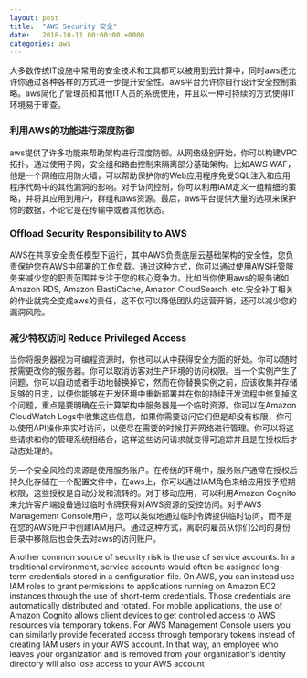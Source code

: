 ```yaml
---
layout: post
title:  "AWS Security 安全"
date:   2018-10-11 00:00:00 +0000
categories: aws
---
```


大多数传统IT设施中常用的安全技术和工具都可以被用到云计算中，同时aws还允许你通过各种各样的方式进一步提升安全性。aws平台允许你自行设计安全控制策略。aws简化了管理员和其他IT人员的系统使用，并且以一种可持续的方式使得IT环境易于审查。



### 利用AWS的功能进行深度防御
aws提供了许多功能来帮助架构进行深度防御。从网络级别开始，你可以构建VPC拓扑，通过使用子网，安全组和路由控制来隔离部分基础架构。比如AWS WAF，他是一个网络应用防火墙，可以帮助保护你的Web应用程序免受SQL注入和应用程序代码中的其他漏洞的影响。对于访问控制，你可以利用IAM定义一组精细的策略，并将其应用到用户，群组和aws资源。最后，aws平台提供大量的选项来保护你的数据，不论它是在传输中或者其他状态。

### Offload Security Responsibility to AWS

AWS在共享安全责任模型下运行，其中AWS负责底层云基础架构的安全性，您负责保护您在AWS中部署的工作负载。通过这种方式，你可以通过使用AWS托管服务来减少您的职责范围并专注于您的核心竞争力。比如当你使用aws的服务诸如Amazon RDS, Amazon ElastiCache, Amazon CloudSearch, etc.安全补丁相关的作业就完全变成aws的责任，这不仅可以降低团队的运营开销，还可以减少您的漏洞风险。




### 减少特权访问 Reduce Privileged Access
当你将服务器视为可编程资源时，你也可以从中获得安全方面的好处。你可以随时按需更改你的服务器。你可以取消访客对生产环境的访问权限。当一个实例产生了问题，你可以自动或者手动地替换掉它，然而在你替换实例之前，应该收集并存储足够的日志，以便你能够在开发环境中重新部署并在你的持续开发流程中修复掉这个问题，重点是要明确在云计算架构中服务器是一个临时资源。你可以在Amazon CloudWatch Logs中收集这些信息，如果你需要访问它们但是却没有权限，你可以使用API操作来实时访问，以便尽在需要的时候打开网络进行管理。你可以将这些请求和你的管理系统相结合，这样这些访问请求就变得可追踪并且是在授权后才动态处理的。

另一个安全风险的来源是使用服务账户。在传统的环境中，服务账户通常在授权后持久化存储在一个配置文件中，在aws上，你可以通过IAM角色来给应用授予短期权限，这些授权是自动分发和流转的。对于移动应用，可以利用Amazon Cognito来允许客户端设备通过临时令牌获得对AWS资源的受控访问。对于AWS Management Console用户，您可以类似地通过临时令牌提供临时访问，而不是在您的AWS账户中创建IAM用户。通过这种方式，离职的雇员从你们公司的身份目录中移除后也会失去对aws的访问账户。


Another common source of security risk is the use of service accounts. In a traditional environment, service accounts would often be assigned long-term credentials stored in a configuration file. On AWS, you can instead use IAM roles to grant permissions to applications running on Amazon EC2 instances through the use of short-term credentials. Those credentials are automatically distributed and rotated. For mobile applications, the use of Amazon Cognito allows client devices to get controlled access to AWS resources via temporary tokens. For AWS Management Console users you can similarly provide federated access through temporary tokens instead of creating IAM users in your AWS account. In that way, an employee who leaves your organization and is removed from your organization’s identity directory will also lose access to your AWS account











